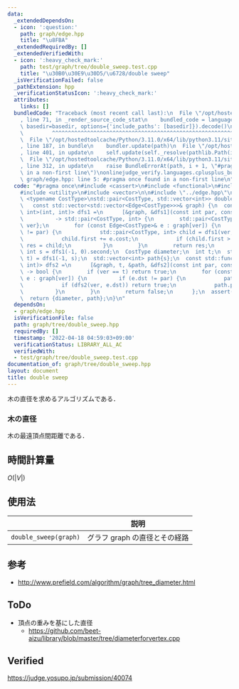 ```yaml
---
data:
  _extendedDependsOn:
  - icon: ':question:'
    path: graph/edge.hpp
    title: "\u8FBA"
  _extendedRequiredBy: []
  _extendedVerifiedWith:
  - icon: ':heavy_check_mark:'
    path: test/graph/tree/double_sweep.test.cpp
    title: "\u30B0\u30E9\u30D5/\u6728/double sweep"
  _isVerificationFailed: false
  _pathExtension: hpp
  _verificationStatusIcon: ':heavy_check_mark:'
  attributes:
    links: []
  bundledCode: "Traceback (most recent call last):\n  File \"/opt/hostedtoolcache/Python/3.11.0/x64/lib/python3.11/site-packages/onlinejudge_verify/documentation/build.py\"\
    , line 71, in _render_source_code_stat\n    bundled_code = language.bundle(stat.path,\
    \ basedir=basedir, options={'include_paths': [basedir]}).decode()\n          \
    \         ^^^^^^^^^^^^^^^^^^^^^^^^^^^^^^^^^^^^^^^^^^^^^^^^^^^^^^^^^^^^^^^^^^^^^^^^^^^^^^^^^\n\
    \  File \"/opt/hostedtoolcache/Python/3.11.0/x64/lib/python3.11/site-packages/onlinejudge_verify/languages/cplusplus.py\"\
    , line 187, in bundle\n    bundler.update(path)\n  File \"/opt/hostedtoolcache/Python/3.11.0/x64/lib/python3.11/site-packages/onlinejudge_verify/languages/cplusplus_bundle.py\"\
    , line 401, in update\n    self.update(self._resolve(pathlib.Path(included), included_from=path))\n\
    \  File \"/opt/hostedtoolcache/Python/3.11.0/x64/lib/python3.11/site-packages/onlinejudge_verify/languages/cplusplus_bundle.py\"\
    , line 312, in update\n    raise BundleErrorAt(path, i + 1, \"#pragma once found\
    \ in a non-first line\")\nonlinejudge_verify.languages.cplusplus_bundle.BundleErrorAt:\
    \ graph/edge.hpp: line 5: #pragma once found in a non-first line\n"
  code: "#pragma once\n#include <cassert>\n#include <functional>\n#include <tuple>\n\
    #include <utility>\n#include <vector>\n\n#include \"../edge.hpp\"\n\ntemplate\
    \ <typename CostType>\nstd::pair<CostType, std::vector<int>> double_sweep(\n \
    \   const std::vector<std::vector<Edge<CostType>>>& graph) {\n  const std::function<std::pair<CostType,\
    \ int>(int, int)> dfs1 =\n      [&graph, &dfs1](const int par, const int ver)\n\
    \          -> std::pair<CostType, int> {\n        std::pair<CostType, int> res{0,\
    \ ver};\n        for (const Edge<CostType>& e : graph[ver]) {\n          if (e.dst\
    \ != par) {\n            std::pair<CostType, int> child = dfs1(ver, e.dst);\n\
    \            child.first += e.cost;\n            if (child.first > res.first)\
    \ res = child;\n          }\n        }\n        return res;\n      };\n  const\
    \ int s = dfs1(-1, 0).second;\n  CostType diameter;\n  int t;\n  std::tie(diameter,\
    \ t) = dfs1(-1, s);\n  std::vector<int> path{s};\n  const std::function<bool(int,\
    \ int)> dfs2 =\n      [&graph, t, &path, &dfs2](const int par, const int ver)\
    \ -> bool {\n        if (ver == t) return true;\n        for (const Edge<CostType>&\
    \ e : graph[ver]) {\n          if (e.dst != par) {\n            path.emplace_back(e.dst);\n\
    \            if (dfs2(ver, e.dst)) return true;\n            path.pop_back();\n\
    \          }\n        }\n        return false;\n      };\n  assert(dfs2(-1, s));\n\
    \  return {diameter, path};\n}\n"
  dependsOn:
  - graph/edge.hpp
  isVerificationFile: false
  path: graph/tree/double_sweep.hpp
  requiredBy: []
  timestamp: '2022-04-18 04:59:03+09:00'
  verificationStatus: LIBRARY_ALL_AC
  verifiedWith:
  - test/graph/tree/double_sweep.test.cpp
documentation_of: graph/tree/double_sweep.hpp
layout: document
title: double sweep
---
```


木の直径を求めるアルゴリズムである．


### 木の直径

木の最遠頂点間距離である．


## 時間計算量

$O(\lvert V \rvert)$


## 使用法

||説明|
|:--:|:--:|
|`double_sweep(graph)`|グラフ $\mathrm{graph}$ の直径とその経路|


## 参考

- http://www.prefield.com/algorithm/graph/tree_diameter.html


## ToDo

- 頂点の重みを基にした直径
  - https://github.com/beet-aizu/library/blob/master/tree/diameterforvertex.cpp


## Verified

https://judge.yosupo.jp/submission/40074
